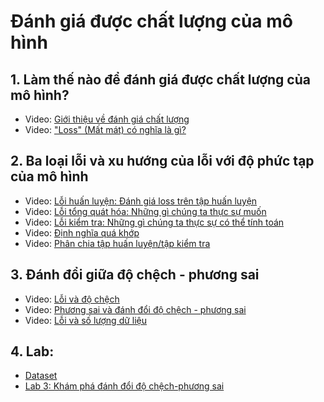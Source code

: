 # Đánh giá được chất lượng của mô hình



## 1. Làm thế nào để đánh giá được chất lượng của mô hình?

- Video: [Giới thiệu về đánh giá chất lượng](https://www.coursera.org/learn/ml-regression/lecture/EC0kO/assessing-performance-intro)
- Video: ["Loss" (Mất mát) có nghĩa là gì?](https://www.coursera.org/learn/ml-regression/lecture/cGUQ3/what-do-we-mean-by-loss)

## 2. Ba loại lỗi và xu hướng của lỗi với độ phức tạp của mô hình

- Video: [Lỗi huấn luyện: Đánh giá loss trên tập huấn luyện](https://www.coursera.org/learn/ml-regression/lecture/VN4Qo/training-error-assessing-loss-on-the-training-set)
- Video: [Lỗi tổng quát hóa: Những gì chúng ta thực sự muốn](https://www.coursera.org/learn/ml-regression/lecture/CDx5h/generalization-error-what-we-really-want)
- Video: [Lỗi kiểm tra: Những gì chúng ta thực sự có thể tính toán](https://www.coursera.org/learn/ml-regression/lecture/pq0SM/test-error-what-we-can-actually-compute)
- Video: [Định nghĩa quá khớp](https://www.coursera.org/learn/ml-regression/lecture/u8c2x/defining-overfitting)
- Video: [Phân chia tập huấn luyện/tập kiểm tra](https://www.coursera.org/learn/ml-regression/lecture/qn2vj/training-test-split)

## 3. Đánh đổi giữa độ chệch - phương sai

- Video: [Lỗi và độ chệch](https://www.coursera.org/learn/ml-regression/lecture/qlMrZ/irreducible-error-and-bias)
- Video: [Phương sai và đánh đổi độ chệch - phương sai](https://www.coursera.org/learn/ml-regression/lecture/ZvP40/variance-and-the-bias-variance-tradeoff)
- Video: [Lỗi và số lượng dữ liệu](https://www.coursera.org/learn/ml-regression/lecture/lYBeX/error-vs-amount-of-data)

## 4. Lab:
- [Dataset](dataset/house_data.zip)
- [Lab 3: Khám phá đánh đổi độ chệch-phương sai](labs/lab-3.ipynb)
